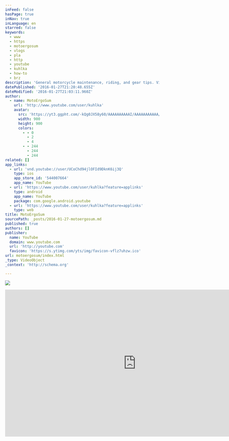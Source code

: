 ```yaml
---
inFeed: false
hasPage: true
inNav: true
inLanguage: en
starred: false
keywords:
  - www
  - https
  - motoergosum
  - vlogs
  - pla
  - http
  - youtube
  - kuhlka
  - how-to
  - brz
description: 'General motorcycle maintenance, riding, and gear tips. Video blogs are aimed at discussing my current thoughts, plans for trips, projects, and the occasional commentary on current events. If you have any questions or special requests, leave a comment or shoot me a message.'
datePublished: '2016-01-27T21:20:48.655Z'
dateModified: '2016-01-27T21:03:11.960Z'
author:
  - name: MotoErgoSum
    url: 'http://www.youtube.com/user/kuhlka'
    avatar:
      src: 'https://yt3.ggpht.com/-kQg0JX58y60/AAAAAAAAAAI/AAAAAAAAAAA/exdUuR99EBM/s900-c-k-no/photo.jpg'
      width: 900
      height: 900
      colors:
        - - 0
          - 2
          - 4
        - - 244
          - 244
          - 244
related: []
app_links:
  - url: 'vnd.youtube://user/UCoChd94jlOFId9DknK6ij3Q'
    type: ios
    app_store_id: '544007664'
    app_name: YouTube
  - url: 'https://www.youtube.com/user/kuhlka?feature=applinks'
    type: android
    app_name: YouTube
    package: com.google.android.youtube
  - url: 'https://www.youtube.com/user/kuhlka?feature=applinks'
    type: web
title: MotoErgoSum
sourcePath: _posts/2016-01-27-motoergosum.md
published: true
authors: []
publisher:
  name: YouTube
  domain: www.youtube.com
  url: 'http://youtube.com'
  favicon: 'https://s.ytimg.com/yts/img/favicon-vflz7uhzw.ico'
url: motoergosum/index.html
_type: VideoObject
_context: 'http://schema.org'

---
```

![](https://the-grid-user-content.s3-us-west-2.amazonaws.com/b8127ee5-2e11-4b5c-9e2b-53e4c5e8b8ab.jpg)

<iframe src="https://cdn.embedly.com/widgets/media.html?src=http%3A%2F%2Fwww.youtube.com%2Fembed%2Fvideoseries%3Flist%3DUUoChd94jlOFId9DknK6ij3Q&amp;url=https%3A%2F%2Fwww.youtube.com%2Fuser%2Fkuhlka&amp;image=https%3A%2F%2Fyt3.ggpht.com%2F-kQg0JX58y60%2FAAAAAAAAAAI%2FAAAAAAAAAAA%2FexdUuR99EBM%2Fs900-c-k-no%2Fphoto.jpg&amp;key=b7d04c9b404c499eba89ee7072e1c4f7&amp;type=text%2Fhtml&amp;schema=youtube" width="853" height="480" scrolling="no" frameborder="0" allowfullscreen="allowfullscreen" style=""></iframe>